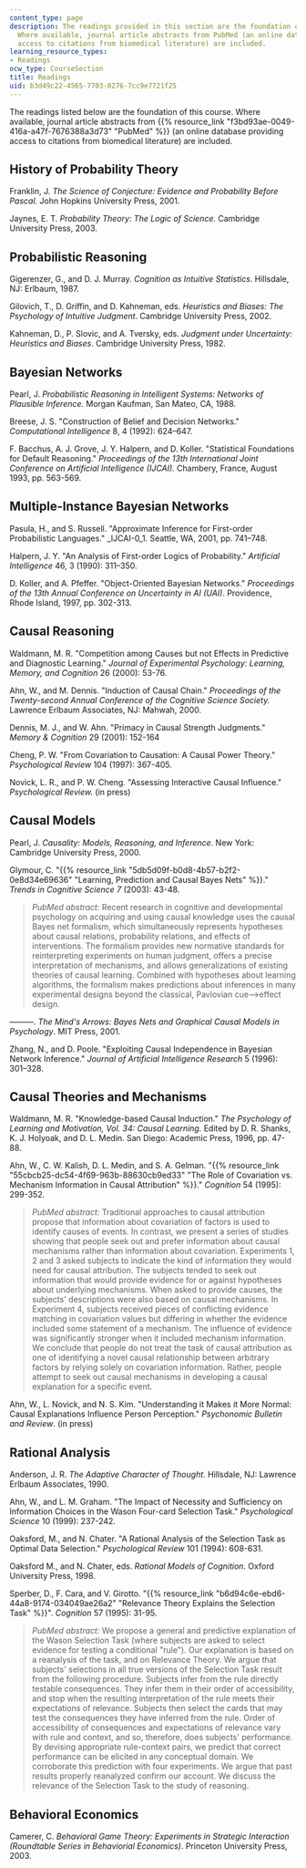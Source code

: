 ```yaml
---
content_type: page
description: The readings provided in this section are the foundation of this course.
  Where available, journal article abstracts from PubMed (an online database providing
  access to citations from biomedical literature) are included.
learning_resource_types:
- Readings
ocw_type: CourseSection
title: Readings
uid: b3d49c22-4565-7703-0276-7cc9e7721f25
---
```


The readings listed below are the foundation of this course. Where available, journal article abstracts from {{% resource_link "f3bd93ae-0049-416a-a47f-7676388a3d73" "PubMed" %}} (an online database providing access to citations from biomedical literature) are included.

History of Probability Theory
-----------------------------

Franklin, J. _The Science of Conjecture: Evidence and Probability Before Pascal._ John Hopkins University Press, 2001.

Jaynes, E. T. _Probability Theory: The Logic of Science._ Cambridge University Press, 2003.

Probabilistic Reasoning
-----------------------

Gigerenzer, G., and D. J. Murray. _Cognition as Intuitive Statistics_. Hillsdale, NJ: Erlbaum, 1987.

Gilovich, T., D. Griffin, and D. Kahneman, eds. _Heuristics and Biases: The Psychology of Intuitive Judgment_. Cambridge University Press, 2002.

Kahneman, D., P. Slovic, and A. Tversky, eds. _Judgment under Uncertainty: Heuristics and Biases_. Cambridge University Press, 1982.

Bayesian Networks
-----------------

Pearl, J. _Probabilistic Reasoning in Intelligent Systems: Networks of Plausible Inference._ Morgan Kaufman, San Mateo, CA, 1988.

Breese, J. S. "Construction of Belief and Decision Networks." _Computational Intelligence_ 8, 4 (1992): 624–647.

F. Bacchus, A. J. Grove, J. Y. Halpern, and D. Koller. "Statistical Foundations for Default Reasoning." _Proceedings of the 13th International Joint Conference on Artificial Intelligence (IJCAI)._ Chambery, France, August 1993, pp. 563-569.

Multiple-Instance Bayesian Networks
-----------------------------------

Pasula, H., and S. Russell. "Approximate Inference for First-order Probabilistic Languages." _IJCAI-0_1\. Seattle, WA, 2001, pp. 741–748.

Halpern, J. Y. "An Analysis of First-order Logics of Probability." _Artificial Intelligence_ 46, 3 (1990): 311–350.

D. Koller, and A. Pfeffer. "Object-Oriented Bayesian Networks." _Proceedings of the 13th Annual Conference on Uncertainty in AI (UAI)_. Providence, Rhode Island, 1997, pp. 302-313.

Causal Reasoning
----------------

Waldmann, M. R. "Competition among Causes but not Effects in Predictive and Diagnostic Learning." _Journal of Experimental Psychology: Learning, Memory, and Cognition_ 26 (2000): 53-76.

Ahn, W., and M. Dennis. "Induction of Causal Chain." _Proceedings of the Twenty-second Annual Conference of the Cognitive Science Society._ Lawrence Erlbaum Associates, NJ: Mahwah, 2000.

Dennis, M. J., and W. Ahn. "Primacy in Causal Strength Judgments." _Memory & Cognition_ 29 (2001): 152-164

Cheng, P. W. "From Covariation to Causation: A Causal Power Theory." _Psychological Review_ 104 (1997): 367-405.

Novick, L. R., and P. W. Cheng. "Assessing Interactive Causal Influence." _Psychological Review._ (in press)

Causal Models
-------------

Pearl, J. _Causality: Models, Reasoning, and Inference._ New York: Cambridge University Press, 2000.

Glymour, C. "{{% resource_link "5db5d09f-b0d8-4b57-b2f2-0e8d34e69636" "Learning, Prediction and Causal Bayes Nets" %}}." _Trends in Cognitive Science 7_ (2003): 43-48.

> _PubMed abstract:_ Recent research in cognitive and developmental psychology on acquiring and using causal knowledge uses the causal Bayes net formalism, which simultaneously represents hypotheses about causal relations, probability relations, and effects of interventions. The formalism provides new normative standards for reinterpreting experiments on human judgment, offers a precise interpretation of mechanisms, and allows generalizations of existing theories of causal learning. Combined with hypotheses about learning algorithms, the formalism makes predictions about inferences in many experimental designs beyond the classical, Pavlovian cue-->effect design.

———. _The Mind's Arrows: Bayes Nets and Graphical Causal Models in Psychology_. MIT Press, 2001.

Zhang, N., and D. Poole. "Exploiting Causal Independence in Bayesian Network Inference." _Journal of Artificial Intelligence Research_ 5 (1996): 301–328.

Causal Theories and Mechanisms
------------------------------

Waldmann, M. R. "Knowledge-based Causal Induction." _The Psychology of Learning and Motivation, Vol. 34: Causal Learning._ Edited by D. R. Shanks, K. J. Holyoak, and D. L. Medin. San Diego: Academic Press, 1996, pp. 47-88.

Ahn, W., C. W. Kalish, D. L. Medin, and S. A. Gelman. "{{% resource_link "55cbcb25-dc54-4f69-963b-88630cb9ed33" "The Role of Covariation vs. Mechanism Information in Causal Attribution" %}}." _Cognition_ 54 (1995): 299-352.

> _PubMed abstract:_ Traditional approaches to causal attribution propose that information about covariation of factors is used to identify causes of events. In contrast, we present a series of studies showing that people seek out and prefer information about causal mechanisms rather than information about covariation. Experiments 1, 2 and 3 asked subjects to indicate the kind of information they would need for causal attribution. The subjects tended to seek out information that would provide evidence for or against hypotheses about underlying mechanisms. When asked to provide causes, the subjects' descriptions were also based on causal mechanisms. In Experiment 4, subjects received pieces of conflicting evidence matching in covariation values but differing in whether the evidence included some statement of a mechanism. The influence of evidence was significantly stronger when it included mechanism information. We conclude that people do not treat the task of causal attribution as one of identifying a novel causal relationship between arbitrary factors by relying solely on covariation information. Rather, people attempt to seek out causal mechanisms in developing a causal explanation for a specific event.

Ahn, W., L. Novick, and N. S. Kim. "Understanding it Makes it More Normal: Causal Explanations Influence Person Perception." _Psychonomic Bulletin and Review_. (in press)

Rational Analysis
-----------------

Anderson, J. R. _The Adaptive Character of Thought_. Hillsdale, NJ: Lawrence Erlbaum Associates, 1990.

Ahn, W., and L. M. Graham. "The Impact of Necessity and Sufficiency on Information Choices in the Wason Four-card Selection Task." _Psychological Science_ 10 (1999): 237-242.

Oaksford, M., and N. Chater. "A Rational Analysis of the Selection Task as Optimal Data Selection." _Psychological Review_ 101 (1994): 608-631.

Oaksford M., and N. Chater, eds. _Rational Models of Cognition_. Oxford University Press, 1998.

Sperber, D., F. Cara, and V. Girotto. "{{% resource_link "b6d94c6e-ebd6-44a8-9174-034049ae26a2" "Relevance Theory Explains the Selection Task" %}}". _Cognition_ 57 (1995): 31-95.

> _PubMed abstract:_ We propose a general and predictive explanation of the Wason Selection Task (where subjects are asked to select evidence for testing a conditional "rule"). Our explanation is based on a reanalysis of the task, and on Relevance Theory. We argue that subjects' selections in all true versions of the Selection Task result from the following procedure. Subjects infer from the rule directly testable consequences. They infer them in their order of accessibility, and stop when the resulting interpretation of the rule meets their expectations of relevance. Subjects then select the cards that may test the consequences they have inferred from the rule. Order of accessibility of consequences and expectations of relevance vary with rule and context, and so, therefore, does subjects' performance. By devising appropriate rule-context pairs, we predict that correct performance can be elicited in any conceptual domain. We corroborate this prediction with four experiments. We argue that past results properly reanalyzed confirm our account. We discuss the relevance of the Selection Task to the study of reasoning.

Behavioral Economics
--------------------

Camerer, C. _Behavioral Game Theory: Experiments in Strategic Interaction (Roundtable Series in Behaviorial Economics)_. Princeton University Press, 2003.